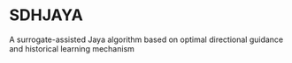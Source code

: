 # SDHJAYA
A surrogate-assisted Jaya algorithm based on optimal directional guidance and historical learning mechanism
